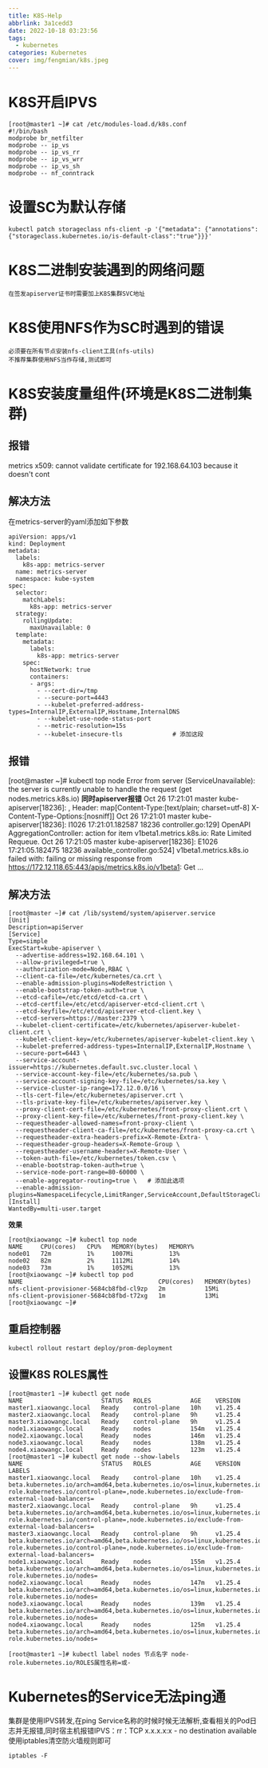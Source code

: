 ```yaml
---
title: K8S-Help
abbrlink: 3a1cedd3
date: 2022-10-18 03:23:56
tags:
  - kubernetes
categories: Kubernetes
cover: img/fengmian/k8s.jpeg
---
```

# K8S开启IPVS
```shell
[root@master1 ~]# cat /etc/modules-load.d/k8s.conf
#!/bin/bash
modprobe br_netfilter
modprobe -- ip_vs
modprobe -- ip_vs_rr
modprobe -- ip_vs_wrr
modprobe -- ip_vs_sh
modprobe -- nf_conntrack
```

# 设置SC为默认存储

```shell
kubectl patch storageclass nfs-client -p '{"metadata": {"annotations":{"storageclass.kubernetes.io/is-default-class":"true"}}}'
```

# K8S二进制安装遇到的网络问题

```shell
在签发apiserver证书时需要加上K8S集群SVC地址
```

# K8S使用NFS作为SC时遇到的错误

```shell
必须要在所有节点安装nfs-client工具(nfs-utils)
不推荐集群使用NFS当作存储,测试即可
```


# K8S安装度量组件(环境是K8S二进制集群)
## 报错
metrics x509: cannot validate certificate for 192.168.64.103 because it doesn't cont

## 解决方法
在metrics-server的yaml添加如下参数

```shell
apiVersion: apps/v1
kind: Deployment
metadata:
  labels:
    k8s-app: metrics-server
  name: metrics-server
  namespace: kube-system
spec:
  selector:
    matchLabels:
      k8s-app: metrics-server
  strategy:
    rollingUpdate:
      maxUnavailable: 0
  template:
    metadata:
      labels:
        k8s-app: metrics-server
    spec:
      hostNetwork: true
      containers:
      - args:
        - --cert-dir=/tmp
        - --secure-port=4443
        - --kubelet-preferred-address-types=InternalIP,ExternalIP,Hostname,InternalDNS
        - --kubelet-use-node-status-port
        - --metric-resolution=15s
        - --kubelet-insecure-tls              # 添加这段
```

## 报错
[root@master ~]# kubectl top node
Error from server (ServiceUnavailable): the server is currently unable to handle the request (get nodes.metrics.k8s.io)
**同时apiserver报错**
Oct 26 17:21:01 master kube-apiserver[18236]: , Header: map[Content-Type:[text/plain; charset=utf-8] X-Content-Type-Options:[nosniff]]
Oct 26 17:21:01 master kube-apiserver[18236]: I1026 17:21:01.182587   18236 controller.go:129] OpenAPI AggregationController: action for item v1beta1.metrics.k8s.io: Rate Limited Requeue.
Oct 26 17:21:05 master kube-apiserver[18236]: E1026 17:21:05.182475   18236 available_controller.go:524] v1beta1.metrics.k8s.io failed with: failing or missing response from https://172.12.118.65:443/apis/metrics.k8s.io/v1beta1: Get ...

## 解决方法
```shell
[root@master ~]# cat /lib/systemd/system/apiserver.service
[Unit]
Description=apiServer
[Service]
Type=simple
ExecStart=kube-apiserver \
  --advertise-address=192.168.64.101 \
  --allow-privileged=true \
  --authorization-mode=Node,RBAC \
  --client-ca-file=/etc/kubernetes/ca.crt \
  --enable-admission-plugins=NodeRestriction \
  --enable-bootstrap-token-auth=true \
  --etcd-cafile=/etc/etcd/etcd-ca.crt \
  --etcd-certfile=/etc/etcd/apiserver-etcd-client.crt \
  --etcd-keyfile=/etc/etcd/apiserver-etcd-client.key \
  --etcd-servers=https://master:2379 \
  --kubelet-client-certificate=/etc/kubernetes/apiserver-kubelet-client.crt \
  --kubelet-client-key=/etc/kubernetes/apiserver-kubelet-client.key \
  --kubelet-preferred-address-types=InternalIP,ExternalIP,Hostname \
  --secure-port=6443 \
  --service-account-issuer=https://kubernetes.default.svc.cluster.local \
  --service-account-key-file=/etc/kubernetes/sa.pub \
  --service-account-signing-key-file=/etc/kubernetes/sa.key \
  --service-cluster-ip-range=172.12.0.0/16 \
  --tls-cert-file=/etc/kubernetes/apiserver.crt \
  --tls-private-key-file=/etc/kubernetes/apiserver.key \
  --proxy-client-cert-file=/etc/kubernetes/front-proxy-client.crt \
  --proxy-client-key-file=/etc/kubernetes/front-proxy-client.key \
  --requestheader-allowed-names=front-proxy-client \
  --requestheader-client-ca-file=/etc/kubernetes/front-proxy-ca.crt \
  --requestheader-extra-headers-prefix=X-Remote-Extra- \
  --requestheader-group-headers=X-Remote-Group \
  --requestheader-username-headers=X-Remote-User \
  --token-auth-file=/etc/kubernetes/token.csv \
  --enable-bootstrap-token-auth=true \
  --service-node-port-range=80-60000 \
  --enable-aggregator-routing=true \   # 添加此选项
  --enable-admission-plugins=NamespaceLifecycle,LimitRanger,ServiceAccount,DefaultStorageClass,DefaultTolerationSeconds,NodeRestriction,ResourceQuota
[Install]
WantedBy=multi-user.target
```

**效果**
```shell
[root@xiaowangc ~]# kubectl top node
NAME     CPU(cores)   CPU%   MEMORY(bytes)   MEMORY%
node01   72m          1%     1007Mi          13%
node02   82m          2%     1112Mi          14%
node03   73m          1%     1052Mi          13%
[root@xiaowangc ~]# kubectl top pod
NAME                                      CPU(cores)   MEMORY(bytes)
nfs-client-provisioner-5684cb8fbd-cl9zp   2m           15Mi
nfs-client-provisioner-5684cb8fbd-t72xg   1m           13Mi
[root@xiaowangc ~]#
```

## 重启控制器

```shell
kubectl rollout restart deploy/prom-deployment
```

## 设置K8S ROLES属性

```shell
[root@master1 ~]# kubectl get node
NAME                      STATUS   ROLES           AGE    VERSION
master1.xiaowangc.local   Ready    control-plane   10h    v1.25.4
master2.xiaowangc.local   Ready    control-plane   9h     v1.25.4
master3.xiaowangc.local   Ready    control-plane   9h     v1.25.4
node1.xiaowangc.local     Ready    nodes           154m   v1.25.4
node2.xiaowangc.local     Ready    nodes           146m   v1.25.4
node3.xiaowangc.local     Ready    nodes           138m   v1.25.4
node4.xiaowangc.local     Ready    nodes           123m   v1.25.4
[root@master1 ~]# kubectl get node --show-labels
NAME                      STATUS   ROLES           AGE    VERSION   LABELS
master1.xiaowangc.local   Ready    control-plane   10h    v1.25.4   beta.kubernetes.io/arch=amd64,beta.kubernetes.io/os=linux,kubernetes.io/arch=amd64,kubernetes.io/hostname=master1.xiaowangc.local,kubernetes.io/os=linux,node-role.kubernetes.io/control-plane=,node.kubernetes.io/exclude-from-external-load-balancers=
master2.xiaowangc.local   Ready    control-plane   9h     v1.25.4   beta.kubernetes.io/arch=amd64,beta.kubernetes.io/os=linux,kubernetes.io/arch=amd64,kubernetes.io/hostname=master2.xiaowangc.local,kubernetes.io/os=linux,node-role.kubernetes.io/control-plane=,node.kubernetes.io/exclude-from-external-load-balancers=
master3.xiaowangc.local   Ready    control-plane   9h     v1.25.4   beta.kubernetes.io/arch=amd64,beta.kubernetes.io/os=linux,kubernetes.io/arch=amd64,kubernetes.io/hostname=master3.xiaowangc.local,kubernetes.io/os=linux,node-role.kubernetes.io/control-plane=,node.kubernetes.io/exclude-from-external-load-balancers=
node1.xiaowangc.local     Ready    nodes           155m   v1.25.4   beta.kubernetes.io/arch=amd64,beta.kubernetes.io/os=linux,kubernetes.io/arch=amd64,kubernetes.io/hostname=node1.xiaowangc.local,kubernetes.io/os=linux,node-role.kubernetes.io/nodes=
node2.xiaowangc.local     Ready    nodes           147m   v1.25.4   beta.kubernetes.io/arch=amd64,beta.kubernetes.io/os=linux,kubernetes.io/arch=amd64,kubernetes.io/hostname=node2.xiaowangc.local,kubernetes.io/os=linux,node-role.kubernetes.io/nodes=
node3.xiaowangc.local     Ready    nodes           139m   v1.25.4   beta.kubernetes.io/arch=amd64,beta.kubernetes.io/os=linux,kubernetes.io/arch=amd64,kubernetes.io/hostname=node3.xiaowangc.local,kubernetes.io/os=linux,node-role.kubernetes.io/nodes=
node4.xiaowangc.local     Ready    nodes           125m   v1.25.4   beta.kubernetes.io/arch=amd64,beta.kubernetes.io/os=linux,kubernetes.io/arch=amd64,kubernetes.io/hostname=node4.xiaowangc.local,kubernetes.io/os=linux,node-role.kubernetes.io/nodes=
```

```shell
[root@master1 ~]# kubectl label nodes 节点名字 node-role.kubernetes.io/ROLES属性名称=或-
```
# Kubernetes的Service无法ping通

集群是使用IPVS转发,在ping Service名称的时候时候无法解析,查看相关的Pod日志并无报错,同时宿主机报错IPVS：rr：TCP x.x.x.x:x - no destination available
使用iptables清空防火墙规则即可
```shell
iptables -F
```

